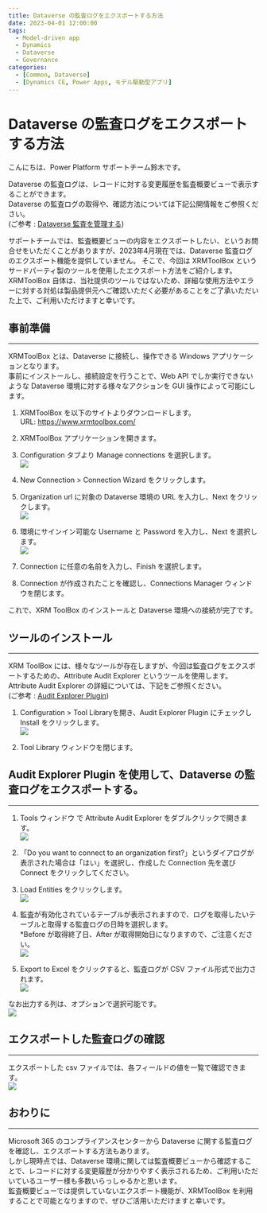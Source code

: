 ```yaml
---
title: Dataverse の監査ログをエクスポートする方法
date: 2023-04-01 12:00:00
tags:
  - Model-driven app
  - Dynamics
  - Dataverse
  - Governance
categories:
  - [Common, Dataverse]
  - [Dynamics CE, Power Apps, モデル駆動型アプリ]
---
```

#  Dataverse の監査ログをエクスポートする方法

こんにちは、Power Platform サポートチーム鈴木です。  

Dataverse の監査ログは、レコードに対する変更履歴を監査概要ビューで表示することができます。  
Dataverse の監査ログの取得や、確認方法については下記公開情報をご参照ください。  
(ご参考 : [Dataverse 監査を管理する](https://learn.microsoft.com/ja-jp/power-platform/admin/manage-dataverse-auditing))  

サポートチームでは、監査概要ビューの内容をエクスポートしたい、というお問合せをいただくことがありますが、2023年4月現在では、Dataverse 監査ログのエクスポート機能を提供していません。
そこで、今回は XRMToolBox というサードパーティ製のツールを使用したエクスポート方法をご紹介します。  
XRMToolBox 自体は、当社提供のツールではないため、詳細な使用方法やエラーに対する対処は製品提供元へご確認いただく必要があることをご了承いただいた上で、ご利用いただけますと幸いです。  


<!-- more -->


## 事前準備  
---
XRMToolBox とは、Dataverse に接続し、操作できる Windows アプリケーションとなります。  
事前にインストールし、接続設定を行うことで、Web API でしか実行できないような Dataverse 環境に対する様々なアクションを GUI 操作によって可能にします。  

1. XRMToolBox を以下のサイトよりダウンロードします。  
    URL: https://www.xrmtoolbox.com/

2. XRMToolBox アプリケーションを開きます。  

3. Configuration タブより Manage connections を選択します。  
    ![](./export-audit-log/image01.png)

4. New Connection > Connection Wizard をクリックします。  

5. Organization url に対象の Dataverse 環境の URL を入力し、Next をクリックします。  
    ![](./export-audit-log/image02.png)

6. 環境にサインイン可能な Username と Password を入力し、Next を選択します。  
    ![](./export-audit-log/image03.png)

7. Connection に任意の名前を入力し、Finish を選択します。  

8. Connection が作成されたことを確認し、Connections Manager ウィンドウを閉じます。  

これで、XRM ToolBox のインストールと Dataverse 環境への接続が完了です。  



## ツールのインストール
---
XRM ToolBox には、様々なツールが存在しますが、今回は監査ログをエクスポートするための、Attribute Audit Explorer というツールを使用します。  
Attribute Audit Explorer の詳細については、下記をご参照ください。  
(ご参考 : [Audit Explorer Plugin](hhttps://www.xrmtoolbox.com/plugins/MESquare.XrmToolBox.AuditExplorer/))  


1. Configuration > Tool Libraryを開き、Audit Explorer Plugin にチェックし Install をクリックします。  
    ![](./export-audit-log/image04.png)

2. Tool Library ウィンドウを閉じます。  



## Audit Explorer Plugin を使用して、Dataverse の監査ログをエクスポートする。  
---
1. Tools ウィンドウ で Attribute Audit Explorer をダブルクリックで開きます。  
    ![](./export-audit-log/image05.png)

2. 「Do you want to connect to an organization first?」というダイアログが表示された場合は「はい」を選択し、作成した Connection 先を選び Connect をクリックしてください。  

3.  Load Entities をクリックします。  
   ![](./export-audit-log/image06.png)

4. 監査が有効化されているテーブルが表示されますので、ログを取得したいテーブルと取得する監査ログの日時を選択します。  
    *Before が取得終了日、After が取得開始日になりますので、ご注意ください。  
   ![](./export-audit-log/image07.png)

5. Export to Excel をクリックすると、監査ログが CSV ファイル形式で出力されます。  
   ![](./export-audit-log/image08.png)


なお出力する列は、オプションで選択可能です。  
   ![](./export-audit-log/image09.png)



## エクスポートした監査ログの確認
---
エクスポートした csv ファイルでは、各フィールドの値を一覧で確認できます。  
   ![](./export-audit-log/image10.png)




## おわりに
---
Microsoft 365 のコンプライアンスセンターから Dataverse に関する監査ログを確認し、エクスポートする方法もあります。  
しかし現時点では、Dataverse 環境に関しては監査概要ビューから確認することで、レコードに対する変更履歴が分かりやすく表示されるため、ご利用いただいているユーザー様も多数いらっしゃるかと思います。  
監査概要ビューでは提供していないエクスポート機能が、XRMToolBox を利用することで可能となりますので、ぜひご活用いただけますと幸いです。  
